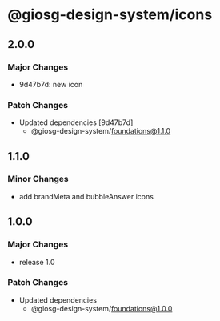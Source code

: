 # @giosg-design-system/icons

## 2.0.0

### Major Changes

- 9d47b7d: new icon

### Patch Changes

- Updated dependencies [9d47b7d]
  - @giosg-design-system/foundations@1.1.0

## 1.1.0

### Minor Changes

- add brandMeta and bubbleAnswer icons

## 1.0.0

### Major Changes

- release 1.0

### Patch Changes

- Updated dependencies
  - @giosg-design-system/foundations@1.0.0
